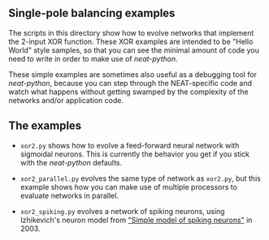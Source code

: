 ## Single-pole balancing examples ##

The scripts in this directory show how to evolve networks that implement the 2-input XOR function.  These XOR examples
are intended to be "Hello World" style samples, so that you can see the minimal amount of code you need to write in order
to make use of *neat-python*. 

These simple examples are sometimes also useful as a debugging tool for *neat-python*, because you can step through the 
NEAT-specific code and watch what happens without getting swamped by the complexity of the networks and/or application code.

## The examples ##

* `xor2.py` shows how to evolve a feed-forward neural network with sigmoidal neurons.  This is currently the behavior
you get if you stick with the *neat-python* defaults.

* `xor2_parallel.py` evolves the same type of network as `xor2.py`, but this example shows how you can make use of 
multiple processors to evaluate networks in parallel.  

* `xor2_spiking.py` evolves a network of spiking neurons, using Izhikevich's neuron model from ["Simple model of spiking 
neurons"](http://www.dis.uniroma1.it/~gori/Sito_GG/Modellistica_files/2003%20Net.pdf) in 2003.